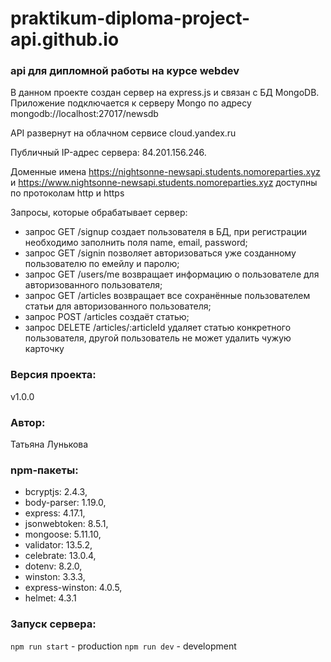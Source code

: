 # praktikum-diploma-project-api.github.io

### api для дипломной работы на курсе webdev
В данном проекте создан сервер на express.js и связан с БД MongoDB. Приложение подключается к серверу Mongo по адресу mongodb://localhost:27017/newsdb

API развернут на облачном сервисе cloud.yandex.ru

Публичный IP-адрес сервера: 84.201.156.246.

Доменные имена https://nightsonne-newsapi.students.nomoreparties.xyz и https://www.nightsonne-newsapi.students.nomoreparties.xyz доступны по протоколам http и https

Запросы, которые обрабатывает сервер:

- запрос GET /signup создает пользователя в БД, при регистрации необходимо заполнить поля name, email, password;
- запрос GET /signin позволяет авторизоваться уже созданному пользователю по емейлу и паролю;
- запрос GET /users/me возвращает информацию о пользователе для авторизованного пользователя;
- запрос GET /articles возвращает все сохранённые пользователем статьи для авторизованного пользователя;
- запрос POST /articles создаёт статью;
- запрос DELETE /articles/:articleId удаляет статью конкретного пользователя, другой пользователь не может удалить чужую карточку

### Версия проекта:
v1.0.0

### Автор:
Татьяна Лунькова

### npm-пакеты:
- bcryptjs: 2.4.3,
- body-parser: 1.19.0,
- express: 4.17.1,
- jsonwebtoken: 8.5.1,
- mongoose: 5.11.10,
- validator: 13.5.2,
- celebrate: 13.0.4,
- dotenv: 8.2.0,
- winston: 3.3.3,
- express-winston: 4.0.5,
- helmet: 4.3.1

### Запуск сервера:
`npm run start` - production
`npm run dev` - development
